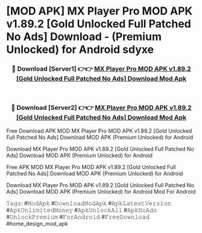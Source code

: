 # [MOD APK] MX Player Pro MOD APK v1.89.2 [Gold Unlocked Full Patched No Ads] Download - (Premium Unlocked) for Android sdyxe



<div align="center">
<h3>🔴 Download [Server1] 👉👉 <a href="https://momento.my/?title=MX_Player_Pro_MOD_APK_v1.89.2_[Gold_Unlocked_Full_Patched_No_Ads]_Download">MX Player Pro MOD APK v1.89.2 [Gold Unlocked Full Patched No Ads] Download Mod Apk</a></h3><br>

<h3>🔴 Download [Server2] 👉👉 <a href="https://momento.my/?title=MX_Player_Pro_MOD_APK_v1.89.2_[Gold_Unlocked_Full_Patched_No_Ads]_Download">MX Player Pro MOD APK v1.89.2 [Gold Unlocked Full Patched No Ads] Download Mod Apk</a></h3>
</div>



Free Download APK MOD MX Player Pro MOD APK v1.89.2 [Gold Unlocked Full Patched No Ads] Download MOD APK (Premium Unlocked) for Android

Download MX Player Pro MOD APK v1.89.2 [Gold Unlocked Full Patched No Ads] Download MOD APK (Premium Unlocked) for Android

Free APK MOD MX Player Pro MOD APK v1.89.2 [Gold Unlocked Full Patched No Ads] Download MOD APK (Premium Unlocked) for Android

Download MX Player Pro MOD APK v1.89.2 [Gold Unlocked Full Patched No Ads] Download MOD APK (Premium Unlocked) for Android Mod For Android

𝚃𝚊𝚐𝚜: #𝙼𝚘𝚍𝙰𝚙𝚔 #𝙳𝚘𝚠𝚗𝚕𝚘𝚊𝚍𝙼𝚘𝚍𝙰𝚙𝚔 #𝙰𝚙𝚔𝙻𝚊𝚝𝚎𝚜𝚝𝚅𝚎𝚛𝚜𝚒𝚘𝚗 #𝙰𝚙𝚔𝚄𝚗𝚕𝚒𝚖𝚒𝚝𝚎𝚍𝙼𝚘𝚗𝚎𝚢 #𝙰𝚙𝚔𝚄𝚗𝚕𝚘𝚌𝚔𝙰𝚕𝚕 #𝙰𝚙𝚔𝙽𝚘𝙰𝚍𝚜 #𝚄𝚗𝚕𝚘𝚌𝚔𝙿𝚛𝚎𝚖𝚒𝚞𝚖 #𝙵𝚘𝚛𝙰𝚗𝚍𝚛𝚘𝚒𝚍 #𝙵𝚛𝚎𝚎𝙳𝚘𝚠𝚗𝚕𝚘𝚊𝚍 #home_design_mod_apk
